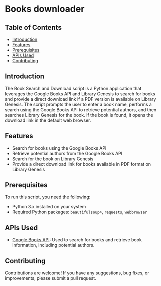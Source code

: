 # Books downloader

## Table of Contents

- [Introduction](#introduction)
- [Features](#features)
- [Prerequisites](#prerequisites)
- [APIs Used](#apis-used)
- [Contributing](#contributing)

## Introduction

The Book Search and Download script is a Python application that leverages the Google Books API and Library Genesis to search for books and provide a direct download link if a PDF version is available on Library Genesis.
The script prompts the user to enter a book name, performs a search using the Google Books API to retrieve potential authors, and then searches Library Genesis for the book. If the book is found, it opens the download link in the default web browser.

## Features

- Search for books using the Google Books API
- Retrieve potential authors from the Google Books API
- Search for the book on Library Genesis
- Provide a direct download link for books available in PDF format on Library Genesis

## Prerequisites

To run this script, you need the following:

- Python 3.x installed on your system
- Required Python packages: `beautifulsoup4`, `requests`, `webbrowser`

## APIs Used

- [Google Books API](https://developers.google.com/books/docs/overview): Used to search for books and retrieve book information, including potential authors.

## Contributing

Contributions are welcome! If you have any suggestions, bug fixes, or improvements, please submit a pull request.

